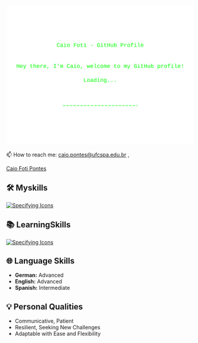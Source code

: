 <div align="center">
  <img width="500px" src="welcome.svg">
</div>

📫 How to reach me: caio.pontes@ufcspa.edu.br , <div class="badge-base LI-profile-badge" data-locale="pt_BR" data-size="large" data-theme="dark" data-type="HORIZONTAL" data-vanity="caio-foti-pontes-0a1a54206" data-version="v1"><a class="badge-base__link LI-simple-link" href="https://br.linkedin.com/in/caio-foti-pontes-0a1a54206?trk=profile-badge">Caio Foti Pontes</a></div>
              

## 🛠️ Myskills

[![Specifying Icons](https://skillicons.dev/icons?i=python,java,c,r,mysql,postgresql,git,html)](https://skillicons.dev)

## 📚 LearningSkills

[![Specifying Icons](https://skillicons.dev/icons?i=javascript,django,css,typescript,ubuntu,nodejs,aws,azure)](https://skillicons.dev)

## 🌐 Language Skills

- **German:** Advanced
- **English:** Advanced
- **Spanish:** Intermediate

## 💡 Personal Qualities

- Communicative, Patient
- Resilient, Seeking New Challenges
- Adaptable with Ease and Flexibility

